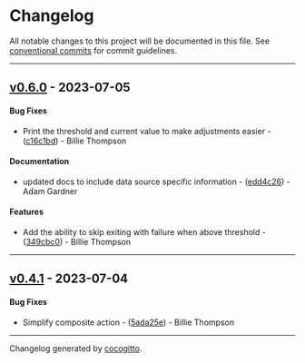 # Changelog
All notable changes to this project will be documented in this file. See [conventional commits](https://www.conventionalcommits.org/) for commit guidelines.

- - -
## [v0.6.0](https://github.com/armakuni/carbon-guard/compare/v0.5.0..v0.6.0) - 2023-07-05
#### Bug Fixes
- Print the threshold and current value to make adjustments easier - ([c16c1bd](https://github.com/armakuni/carbon-guard/commit/c16c1bd74009663744f80007935d639cc8f4b2e4)) - Billie Thompson
#### Documentation
- updated docs to include data source specific information - ([edd4c26](https://github.com/armakuni/carbon-guard/commit/edd4c26bd45f218e38a30288cb3191341175de23)) - Adam Gardner
#### Features
- Add the ability to skip exiting with failure when above threshold - ([349cbc0](https://github.com/armakuni/carbon-guard/commit/349cbc0b3cc3c10bfee7041062b14f069a2116cc)) - Billie Thompson

- - -

## [v0.4.1](https://github.com/armakuni/is-it-green-yet/compare/v0.4.0..v0.4.1) - 2023-07-04
#### Bug Fixes
- Simplify composite action - ([5ada25e](https://github.com/armakuni/is-it-green-yet/commit/5ada25e7cad97f1ac9698948032f7053f78ae4e0)) - Billie Thompson

- - -

Changelog generated by [cocogitto](https://github.com/cocogitto/cocogitto).